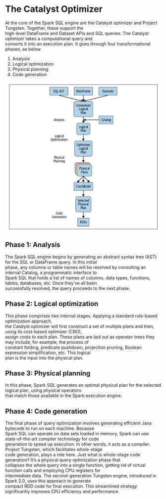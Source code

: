# The Catalyst Optimizer
At the core of the Spark SQL engine are the Catalyst optimizer and Project Tungsten. Together, these support the  
high-level DataFrame and Dataset APIs and SQL queries. The Catalyst optimizer takes a computational query and  
converts it into an execution plan. It goes through four transformational phases, as below
1. Analysis
2. Logical optimization
3. Physical planning
4. Code generation

![img.png](images/catalyst_optimizer.png)

## Phase 1: Analysis
The Spark SQL engine begins by generating an abstract syntax tree (AST) for the SQL or DataFrame query. In this initial  
phase, any columns or table names will be resolved by consulting an internal Catalog, a programmatic interface to  
Spark SQL that holds a list of names of columns, data types, functions, tables, databases, etc. Once they’ve all been  
successfully resolved, the query proceeds to the next phase.

## Phase 2: Logical optimization
This phase comprises two internal stages. Applying a standard rule-based optimization approach,    
the Catalyst optimizer will first construct a set of multiple plans and then, using its cost-based optimizer (CBO),   
assign costs to each plan. These plans are laid out as operator trees they may include, for example, the process of    
constant folding, predicate pushdown, projection pruning, Boolean expression simplification, etc. This logical    
plan is the input into the physical plan.

## Phase 3: Physical planning
In this phase, Spark SQL generates an optimal physical plan for the selected logical plan, using physical operators  
that match those available in the Spark execution engine.

## Phase 4: Code generation
The final phase of query optimization involves generating efficient Java bytecode to run on each machine. Because    
Spark SQL can operate on data sets loaded in memory, Spark can use state-of-the-art compiler technology for code    
generation to speed up execution. In other words, it acts as a compiler. Project Tungsten, which facilitates whole-stage    
code generation, plays a role here. Just what is whole-stage code generation? It’s a physical query optimization phase that  
collapses the whole query into a single function, getting rid of virtual function calls and employing CPU registers for    
intermediate data. The second-generation Tungsten engine, introduced in Spark 2.0, uses this approach to generate    
compact RDD code for final execution. This streamlined strategy significantly improves CPU efficiency and performance.  